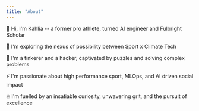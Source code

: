 ```yaml
---
title: "About"
---
```


🦄 Hi, I'm Kahlia -- a former pro athlete, turned AI engineer and Fulbright Scholar

🚀 I'm exploring the nexus of possibility between Sport x Climate Tech

🧩 I'm a tinkerer and a hacker, captivated by puzzles and solving complex problems

⚡ I'm passionate about high performance sport, MLOps, and AI driven social impact

🔥 I'm fuelled by an insatiable curiosity, unwavering grit, and the pursuit of excellence

